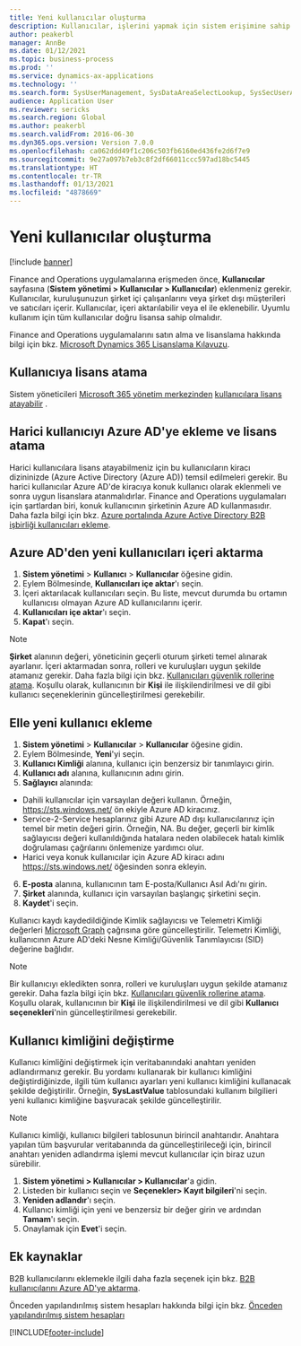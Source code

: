 ```yaml
---
title: Yeni kullanıcılar oluşturma
description: Kullanıcılar, işlerini yapmak için sistem erişimine sahip olmaları gereken, kendi kuruluşunuzun dahili personelleri veya harici müşteriler veya satıcılardır.
author: peakerbl
manager: AnnBe
ms.date: 01/12/2021
ms.topic: business-process
ms.prod: ''
ms.service: dynamics-ax-applications
ms.technology: ''
ms.search.form: SysUserManagement, SysDataAreaSelectLookup, SysSecUserAddRoles, SysUserMSODSUserImport
audience: Application User
ms.reviewer: sericks
ms.search.region: Global
ms.author: peakerbl
ms.search.validFrom: 2016-06-30
ms.dyn365.ops.version: Version 7.0.0
ms.openlocfilehash: ca062ddd49f1c206c503fb6160ed436fe2d6f7e9
ms.sourcegitcommit: 9e27a097b7eb3c8f2df66011ccc597ad18bc5445
ms.translationtype: HT
ms.contentlocale: tr-TR
ms.lasthandoff: 01/13/2021
ms.locfileid: "4878669"
---
```

# <a name="create-new-users"></a>Yeni kullanıcılar oluşturma

[!include [banner](../../includes/banner.md)]

Finance and Operations uygulamalarına erişmeden önce, **Kullanıcılar** sayfasına (**Sistem yönetimi \> Kullanıcılar \> Kullanıcılar**) eklenmeniz gerekir. Kullanıcılar, kuruluşunuzun şirket içi çalışanlarını veya şirket dışı müşterileri ve satıcıları içerir. Kullanıcılar, içeri aktarılabilir veya el ile eklenebilir. Uyumlu kullanım için tüm kullanıcılar doğru lisansa sahip olmalıdır.

Finance and Operations uygulamalarını satın alma ve lisanslama hakkında bilgi için bkz. [Microsoft Dynamics 365 Lisanslama Kılavuzu](https://go.microsoft.com/fwlink/?LinkId=866544&amp;clcid=0x409).

## <a name="assign-a-license-to-a-user"></a>Kullanıcıya lisans atama
Sistem yöneticileri [Microsoft 365 yönetim merkezinden](https://docs.microsoft.com/office365/admin/admin-overview/about-the-admin-center?view=o365-worldwide) [kullanıcılara lisans atayabilir](https://docs.microsoft.com/office365/admin/subscriptions-and-billing/assign-licenses-to-users?view=o365-worldwide) .

## <a name="add-an-external-user-in-azure-ad-and-assign-a-license"></a>Harici kullanıcıyı Azure AD'ye ekleme ve lisans atama 
Harici kullanıcılara lisans atayabilmeniz için bu kullanıcıların kiracı dizininizde (Azure Active Directory (Azure AD)) temsil edilmeleri gerekir. Bu harici kullanıcılar Azure AD'de kiracıya konuk kullanıcı olarak eklenmeli ve sonra uygun lisanslara atanmalıdırlar. Finance and Operations uygulamaları için şartlardan biri, konuk kullanıcının şirketinin Azure AD kullanmasıdır. Daha fazla bilgi için bkz. [Azure portalında Azure Active Directory B2B işbirliği kullanıcıları ekleme](https://docs.microsoft.com/azure/active-directory/b2b/add-users-administrator).

## <a name="import-new-users-from-azure-ad"></a>Azure AD'den yeni kullanıcıları içeri aktarma 
1. **Sistem yönetimi** \> **Kullanıcı** \> **Kullanıcılar** öğesine gidin.
2. Eylem Bölmesinde, **Kullanıcıları içe aktar**'ı seçin.
3. İçeri aktarılacak kullanıcıları seçin. Bu liste, mevcut durumda bu ortamın kullanıcısı olmayan Azure AD kullanıcılarını içerir.
4. **Kullanıcıları içe aktar**'ı seçin.
5. **Kapat**'ı seçin.

> [!NOTE]
> **Şirket** alanının değeri, yöneticinin geçerli oturum şirketi temel alınarak ayarlanır. İçeri aktarmadan sonra, rolleri ve kuruluşları uygun şekilde atamanız gerekir. Daha fazla bilgi için bkz. [Kullanıcıları güvenlik rollerine atama](assign-users-security-roles.md). Koşullu olarak, kullanıcının bir **Kişi** ile ilişkilendirilmesi ve dil gibi kullanıcı seçeneklerinin güncelleştirilmesi gerekebilir.

## <a name="manually-add-a-new-user"></a>Elle yeni kullanıcı ekleme
1. **Sistem yönetimi** \> **Kullanıcılar** \> **Kullanıcılar** öğesine gidin.
2. Eylem Bölmesinde, **Yeni**'yi seçin.
3. **Kullanıcı Kimliği** alanına, kullanıcı için benzersiz bir tanımlayıcı girin.   
4. **Kullanıcı adı** alanına, kullanıcının adını girin.  
5. **Sağlayıcı** alanında:
 - Dahili kullanıcılar için varsayılan değeri kullanın. Örneğin, https://sts.windows.net/ ön ekiyle Azure AD kiracınız.  
 - Service-2-Service hesaplarınız gibi Azure AD dışı kullanıcılarınız için temel bir metin değeri girin. Örneğin, NA. Bu değer, geçerli bir kimlik sağlayıcısı değeri kullanıldığında hatalara neden olabilecek hatalı kimlik doğrulaması çağrılarını önlemenize yardımcı olur.  
 - Harici veya konuk kullanıcılar için Azure AD kiracı adını https://sts.windows.net/ öğesinden sonra ekleyin.
6. **E-posta** alanına, kullanıcının tam E-posta/Kullanıcı Asıl Adı'nı girin.  
7. **Şirket** alanında, kullanıcı için varsayılan başlangıç şirketini seçin. 
8. **Kaydet**'i seçin.

Kullanıcı kaydı kaydedildiğinde Kimlik sağlayıcısı ve Telemetri Kimliği değerleri [Microsoft Graph](https://docs.microsoft.com/graph/overview) çağrısına göre güncelleştirilir. Telemetri Kimliği, kullanıcının Azure AD'deki Nesne Kimliği/Güvenlik Tanımlayıcısı (SID) değerine bağlıdır.

> [!NOTE]
> Bir kullanıcıyı ekledikten sonra, rolleri ve kuruluşları uygun şekilde atamanız gerekir. Daha fazla bilgi için bkz. [Kullanıcıları güvenlik rollerine atama](assign-users-security-roles.md). Koşullu olarak, kullanıcının bir **Kişi** ile ilişkilendirilmesi ve dil gibi **Kullanıcı seçenekleri**'nin güncelleştirilmesi gerekebilir.

## <a name="change-a-user-id"></a>Kullanıcı kimliğini değiştirme
Kullanıcı kimliğini değiştirmek için veritabanındaki anahtarı yeniden adlandırmanız gerekir. Bu yordamı kullanarak bir kullanıcı kimliğini değiştirdiğinizde, ilgili tüm kullanıcı ayarları yeni kullanıcı kimliğini kullanacak şekilde değiştirilir. Örneğin, **SysLastValue** tablosundaki kullanım bilgilieri yeni kullanıcı kimliğine başvuracak şekilde güncelleştirilir.

> [!NOTE]
> Kullanıcı kimliği, kullanıcı bilgileri tablosunun birincil anahtarıdır. Anahtara yapılan tüm başvurular veritabanında da güncelleştirileceği için, birincil anahtarı yeniden adlandırma işlemi mevcut kullanıcılar için biraz uzun sürebilir. 

1. **Sistem yönetimi \> Kullanıcılar \> Kullanıcılar**'a gidin.
2. Listeden bir kullanıcı seçin ve  **Seçenekler\> Kayıt bilgileri**'ni seçin.
3. **Yeniden adlandır**'ı seçin.
4. Kullanıcı kimliği için yeni ve benzersiz bir değer girin ve ardından **Tamam**'ı seçin. 
5. Onaylamak için **Evet**'i seçin.

## <a name="additional-resources"></a>Ek kaynaklar

B2B kullanıcılarını eklemekle ilgili daha fazla seçenek için bkz. [B2B kullanıcılarını Azure AD'ye aktarma](../implement-b2b.md).

Önceden yapılandırılmış sistem hesapları hakkında bilgi için bkz. [Önceden yapılandırılmış sistem hesapları](../pre-configured-system-accounts.md)


[!INCLUDE[footer-include](../../../../includes/footer-banner.md)]